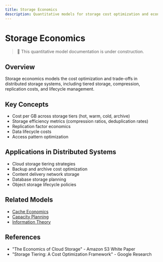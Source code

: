 ```yaml
---
title: Storage Economics
description: Quantitative models for storage cost optimization and economics
---
```


# Storage Economics

> 🚧 This quantitative model documentation is under construction.

## Overview
Storage economics models the cost optimization and trade-offs in distributed storage systems, including tiered storage, compression, replication costs, and lifecycle management.

## Key Concepts
- Cost per GB across storage tiers (hot, warm, cold, archive)
- Storage efficiency metrics (compression ratios, deduplication rates)
- Replication factor economics
- Data lifecycle costs
- Access pattern optimization

## Applications in Distributed Systems
- Cloud storage tiering strategies
- Backup and archive cost optimization
- Content delivery network storage
- Database storage planning
- Object storage lifecycle policies

## Related Models
- [Cache Economics](../quantitative-analysis/cache-economics.md)
- [Capacity Planning](../quantitative-analysis/capacity-planning.md)
- [Information Theory](../quantitative-analysis/information-theory.md)

## References
- "The Economics of Cloud Storage" - Amazon S3 White Paper
- "Storage Tiering: A Cost Optimization Framework" - Google Research